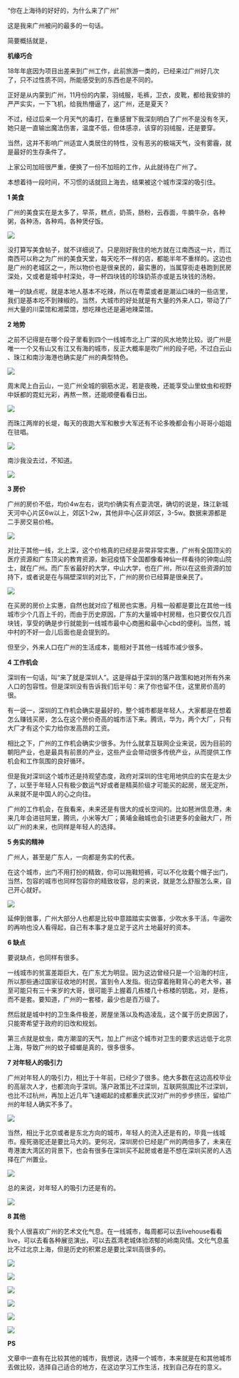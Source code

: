 “你在上海待的好好的，为什么来了广州”

这是我来广州被问的最多的一句话。

简要概括就是，









**机缘巧合**

18年年底因为项目出差来到广州工作，此前旅游一类的，已经来过广州好几次了，只不过性质不同，所能感受到的东西也是不同的。

正好是从内蒙到广州，11月份的内蒙，羽绒服，毛裤，卫衣，皮靴，都给我安排的严严实实，一下飞机，给我热懵逼了，这广州，还是夏天？

不过，经过后来一个月天气的毒打，在重感冒下我深刻明白了广州不是没有冬天，她只是一直输出魔法伤害，温度不低，但体感凉，该穿的羽绒服，还是要穿。

当然，这并不影响广州适宜人类居住的特性，没有恶劣的极端天气，没有雾霾，就是最好的生存条件了。

上家公司加班很严重，便换了一份不加班的工作，从此就待在广州了。

本想着待一段时间，不习惯的话就回上海去，结果被这个城市深深的吸引住。

**1 美食**

广州的美食实在是太多了，早茶，糕点，奶茶，肠粉，云吞面，牛腩牛杂，各种粥，各种汤，各种鸡，各种煲仔饭。

![](http://upload-images.jianshu.io/upload_images/11571828-274f0263a1f49f99.jpg)

没打算写美食帖子，就不详细说了。只是刚好我住的地方就在江南西这一片，而江南西可以称之为广州的美食天堂，每天吃不一样的店，都能半年不重样的。这边也是广州的老城区之一，所以物价也是很亲民的，最实惠的，当属穿街走巷跑到民房深处，又或者是城中村深处，寻一杯四块钱的珍珠奶茶亦或是五块钱的汤粉。

唯一的缺点呢，就是本地人基本不吃辣，所以在粤菜或者是潮汕口味的一些店里，我们是基本吃不到辣椒的。当然，大城市的好处就是有大量的外来人口，带动了广州大量的川菜馆和湘菜馆，想吃辣也还是遍地辣菜馆。

**2 地势**

之前不记得是在哪个段子里看到四个一线城市北上广深的风水地势比较。说广州是唯一一个又有山又有江又有海的城市，反正大概率是吹广州的段子吧，不过白云山 、珠江和南沙海港也确实是广州的典型特色。

![](http://upload-images.jianshu.io/upload_images/11571828-a459394ee884febb.jpg)

周末爬上白云山，一览广州全城的钢筋水泥，若是夜晚，还能享受山里蚊虫和视野中妖都的霓虹光彩，再熬一熬，还能顺便看看日出。

![](http://upload-images.jianshu.io/upload_images/11571828-eeca4deb49bb5916.jpg)

而珠江两岸的长堤，每天的夜跑大军和散步大军还有不论多晚都会有小哥哥小姐姐在驻唱。



![](http://upload-images.jianshu.io/upload_images/11571828-bd056661907453b2.jpg)

南沙我没去过，不知道。

![](http://upload-images.jianshu.io/upload_images/11571828-98d82b29861863cb.jpg)

**3 房价**

广州的房价不低，均价4w左右，说均价确实有点耍流氓，确切的说是，珠江新城天河中心片区6w以上，郊区1-2w，其他非中心区非郊区，3-5w。数据来源都是二手房交易价格。

![](http://upload-images.jianshu.io/upload_images/11571828-3668d20b1052906b.jpg)

对比于其他一线，北上深，这个价格真的已经是非常非常实惠，广州有全国顶尖的医疗资源和广东顶尖的教育资源，新冠疫情下全国都像看神仙一样看待的钟南山院士，就在广州。而广东省最好的大学，中山大学，也在广州，所以在这些资源的加持下，或者说是在与隔壁深圳的对比下，广州的房价已经算是很亲民了。

![](http://upload-images.jianshu.io/upload_images/11571828-9f550d0a9f7d096c.jpg)

在买房的房价上实惠，自然也就对应了租房也实惠。月租一般都是要比在其他一线城市少个几百上千的，而由于历史原因，广东的大量城中村房租，也只要仅仅几百块钱，享受的确是步行就能到一线城市最中心商圈和最中心cbd的便利。当然，城中村的不好一会儿后面也是会提到的。

但至少，外来人口在广州的生活成本，能相对于其他一线城市减少很多。

**4 工作机会**

深圳有一句话，叫“来了就是深圳人”。这是得益于深圳的落户政策和她对所有外来人口的包容性。但是深圳没有告诉我们后半句：来了你也留不住，这里房价高的很。

有一说一，深圳的工作机会确实是最好的，整个城市都是年轻人，大家都是在想着怎么赚钱买房，怎么在这个房价奇高的城市活下来。腾讯，华为，两个大厂，只有大厂才有这个实力给你发高昂的工资。

相比之下，广州的工作机会确实少很多。为什么就拿互联网企业来说，因为目前的朝阳产业，也是最具有前景的产业，这些产业会带动很多传统产业，从而提供工作机会和工作氛围的良好循环。

但是我对深圳这个城市还是持观望态度，政府对深圳的住宅用地供应的实在是太少了，以至于年轻人只有极少数运气好或者是精英阶级才可能买的起房，居无定所，从来就不是中国人的心之向往。

广州的工作机会，在我看来，未来还是有很大的成长空间的。比如琶洲信息港，未来几年会进驻阿里，腾讯，小米等大厂；黄埔金融城也会引进更多的金融大厂，所以广州的未来，也同样是年轻人的选择。

**5 务实的精神**

广州人，甚至是广东人，一向都是务实的代表。

在这个城市，出门不用打扮的精致，你可以拖鞋短裤，可以不化妆戴个帽子出门，当然，包容的城市也同样包容你的精致妆容，总的来说，就是怎么舒服怎么来，自己开心就好。

![](http://upload-images.jianshu.io/upload_images/11571828-662ae9ebb07eb365.jpg)

延伸到做事，广州大部分人也都是比较中意踏踏实实做事，少吹水多干活，牛逼吹的再响也没人看得起，自己有本事才是立足于这片土地最好的资本。

**6 缺点**

要说缺点，也同样有很多。

一线城市的贫富差距巨大，在广东尤为明显。因为这边曾经只是一个沿海的村庄，所以那些通过国家征收地的村民，富到令人发指。街边穿着拖鞋背心的老大爷，甚至可能只有三十来岁的大哥，很可能手上握着几栋楼几十栋楼的钥匙，对，是栋，而不是套。要知道，广州的一套楼，最少也是百万级了。

然后就是城中村的卫生条件极差，房屋坐落以及构造凌乱，这个属于历史原因了，只能寄希望于政府的旧改和规划。

第三点就是蚊虫，南方潮湿的天气，加上广州这个城市对卫生的要求远远低于北京上海，导致广州的蚊子蟑螂是真的，很多很多。

**7 对年轻人的吸引力**

广州对年轻人的吸引力，相比于十年前，已经少了很多。绝大多数在这边高校毕业的高层次人才，也都流向于深圳。落户政策比不过深圳，互联网氛围比不过深圳，也比不过杭州，再加上近几年飞速崛起的成都重庆武汉对广州的步步挤压，留给广州的年轻人确实不多了。

![](http://upload-images.jianshu.io/upload_images/11571828-c403aed5c7a2e129.jpg)

当然，相比于北京或者是东北方向的城市，年轻人的流入还是有的，毕竟一线城市。瘦死骆驼还是要比马大的。更何况，深圳房价已经是广州的两倍多了，未来在粤港澳大湾区的背景下，也会有很多在深圳买不起房或者是不想在深圳买房的人选择在广州置业。

![](http://upload-images.jianshu.io/upload_images/11571828-6934ce54b70f0ccb.jpg)

总的来说，对年轻人的吸引力还是有的。

![](http://upload-images.jianshu.io/upload_images/11571828-bf998d742d51a617.jpg)

**8 其他**

我个人很喜欢广州的艺术文化气息。在一线城市，每周都可以去livehouse看看live，可以去看各种展览演出，可以去荔湾老城体验浓郁的岭南风情。文化气息虽比不过北京上海，但是历史的积累总是要比深圳高很多的。

![](http://upload-images.jianshu.io/upload_images/11571828-295669f73e3622fe.jpg)

![](http://upload-images.jianshu.io/upload_images/11571828-5dbba4563f2ce82f.jpg)

![](http://upload-images.jianshu.io/upload_images/11571828-ee0f1b546982aad6.jpg)

![](http://upload-images.jianshu.io/upload_images/11571828-efee007903195bd9.jpg)

![](http://upload-images.jianshu.io/upload_images/11571828-fb5cb574ec06fbbb.jpg)

![](http://upload-images.jianshu.io/upload_images/11571828-f6ddd1eecaa6a77c.jpg)

**PS**

文章中一直有在比较其他的城市，我想说，选择一个城市，本来就是在和其他城市去做比较，选择自己适合的地方，在这边学习工作生活，找到自己存在的意义。